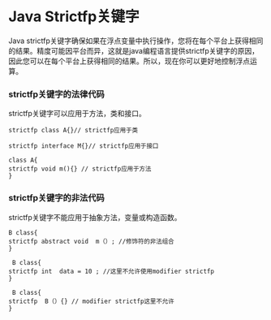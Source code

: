 # Java Strictfp关键字
Java strictfp关键字确保如果在浮点变量中执行操作，您将在每个平台上获得相同的结果。精度可能因平台而异，这就是java编程语言提供strictfp关键字的原因，因此您可以在每个平台上获得相同的结果。所以，现在你可以更好地控制浮点运算。

### strictfp关键字的法律代码
strictfp关键字可以应用于方法，类和接口。
```
strictfp class A{}// strictfp应用于类   
```
```
strictfp interface M{}// strictfp应用于接口   
```
```
class A{  
strictfp void m(){} // strictfp应用于方法  
}  
```
### strictfp关键字的非法代码
strictfp关键字不能应用于抽象方法，变量或构造函数。
```
B class{  
strictfp abstract void  m（）; //修饰符的非法组合    
}  
```
```
 B class{  
strictfp int  data = 10 ; //这里不允许使用modifier strictfp   
}  
```

```
 B class{  
strictfp  B（）{} // modifier strictfp这里不允许  
}  
```